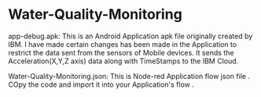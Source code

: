 # Water-Quality-Monitoring
app-debug.apk:
This is an Android Application apk file originally created by IBM.
I have made certain changes has been made in the Application to restrict the data sent from the sensors of Mobile devices.
It sends the Acceleration(X,Y,Z axis) data along with TimeStamps to the IBM Cloud.

Water-Quality-Monitoring.json:
This is Node-red Application flow json file . COpy the code and import it into your Application's flow .
